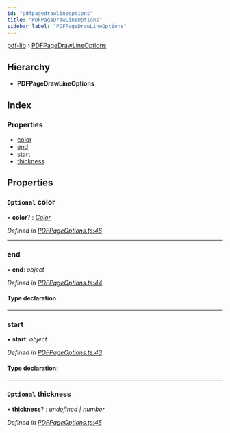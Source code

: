 ```yaml
---
id: "pdfpagedrawlineoptions"
title: "PDFPageDrawLineOptions"
sidebar_label: "PDFPageDrawLineOptions"
---
```


[pdf-lib](../index.md) › [PDFPageDrawLineOptions](pdfpagedrawlineoptions.md)

## Hierarchy

* **PDFPageDrawLineOptions**

## Index

### Properties

* [color](pdfpagedrawlineoptions.md#optional-color)
* [end](pdfpagedrawlineoptions.md#end)
* [start](pdfpagedrawlineoptions.md#start)
* [thickness](pdfpagedrawlineoptions.md#optional-thickness)

## Properties

### `Optional` color

• **color**? : *[Color](../index.md#color)*

*Defined in [PDFPageOptions.ts:46](https://github.com/Hopding/pdf-lib/blob/645a530/src/api/PDFPageOptions.ts#L46)*

___

###  end

• **end**: *object*

*Defined in [PDFPageOptions.ts:44](https://github.com/Hopding/pdf-lib/blob/645a530/src/api/PDFPageOptions.ts#L44)*

#### Type declaration:

___

###  start

• **start**: *object*

*Defined in [PDFPageOptions.ts:43](https://github.com/Hopding/pdf-lib/blob/645a530/src/api/PDFPageOptions.ts#L43)*

#### Type declaration:

___

### `Optional` thickness

• **thickness**? : *undefined | number*

*Defined in [PDFPageOptions.ts:45](https://github.com/Hopding/pdf-lib/blob/645a530/src/api/PDFPageOptions.ts#L45)*
